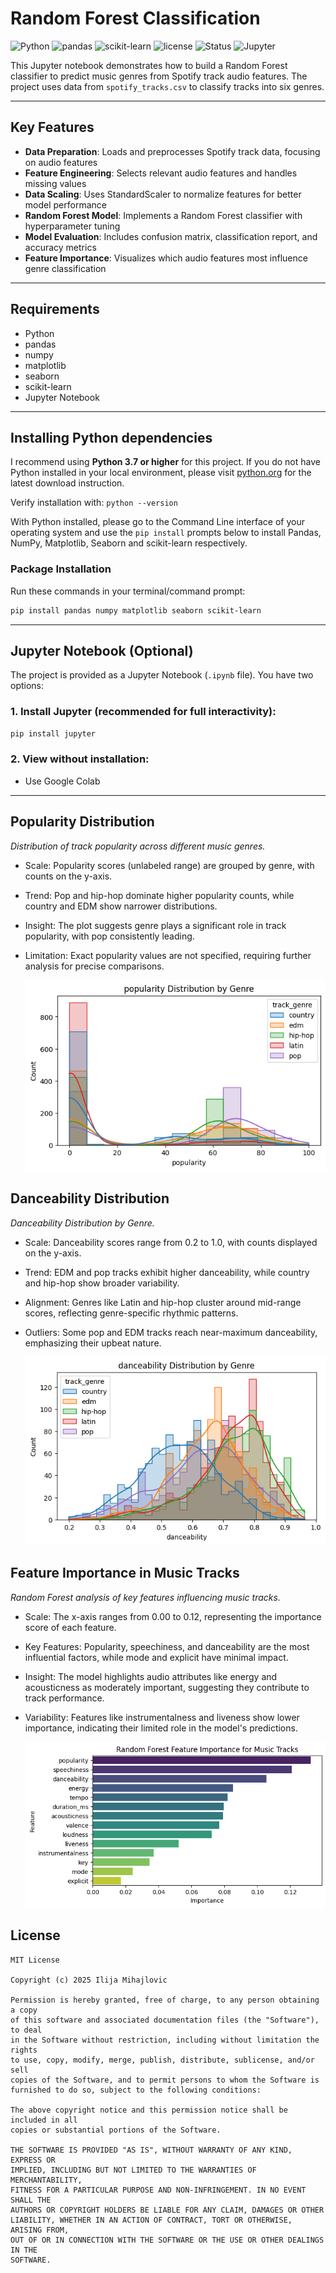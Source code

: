 # Random Forest Classification
![Python](https://img.shields.io/badge/Python-3.7%2B-blue)
![pandas](https://img.shields.io/badge/pandas-2.2%2B-orange)
![scikit-learn](https://img.shields.io/badge/scikit--learn-1.6%2B-yellowgreen)
![license](https://img.shields.io/badge/license-MIT-lightgrey.svg)
![Status](https://img.shields.io/badge/status-active-brightgreen)
![Jupyter](https://img.shields.io/badge/Jupyter-Notebook-orange)

This Jupyter notebook demonstrates how to build a Random Forest classifier to predict music genres from Spotify track audio features. The project uses data from `spotify_tracks.csv` to classify tracks into six genres.
___

## Key Features
- **Data Preparation**: Loads and preprocesses Spotify track data, focusing on audio features
- **Feature Engineering**: Selects relevant audio features and handles missing values
- **Data Scaling**: Uses StandardScaler to normalize features for better model performance
- **Random Forest Model**: Implements a Random Forest classifier with hyperparameter tuning
- **Model Evaluation**: Includes confusion matrix, classification report, and accuracy metrics
- **Feature Importance**: Visualizes which audio features most influence genre classification
___

## Requirements
- Python
- pandas
- numpy
- matplotlib
- seaborn
- scikit-learn
- Jupyter Notebook
___

## Installing Python dependencies

I recommend using **Python 3.7 or higher** for this project. If you do not have Python installed in your local environment, please visit [python.org](https://www.python.org/downloads/) for the latest download instruction. 

Verify installation with: `python --version`

With Python installed, please go to the Command Line interface of your operating system and use the `pip install` prompts below to install Pandas, NumPy, Matplotlib, Seaborn and scikit-learn respectively. 

### Package Installation
Run these commands in your terminal/command prompt:

```bash
pip install pandas numpy matplotlib seaborn scikit-learn
```
___

## Jupyter Notebook (Optional)

The project is provided as a Jupyter Notebook (`.ipynb` file). You have two options:

### 1. Install Jupyter (recommended for full interactivity):

```bash
pip install jupyter
```

### 2. View without installation:
- Use Google Colab
___

## Popularity Distribution
*Distribution of track popularity across different music genres.*
- Scale: Popularity scores (unlabeled range) are grouped by genre, with counts on the y-axis.
- Trend: Pop and hip-hop dominate higher popularity counts, while country and EDM show narrower distributions.
- Insight: The plot suggests genre plays a significant role in track popularity, with pop consistently leading.
- Limitation: Exact popularity values are not specified, requiring further analysis for precise comparisons.

  ![alt text](Images/Popularity_distribution_by_genre.png)


## Danceability Distribution
*Danceability Distribution by Genre.*
- Scale: Danceability scores range from 0.2 to 1.0, with counts displayed on the y-axis.
- Trend: EDM and pop tracks exhibit higher danceability, while country and hip-hop show broader variability.
- Alignment: Genres like Latin and hip-hop cluster around mid-range scores, reflecting genre-specific rhythmic patterns.
- Outliers: Some pop and EDM tracks reach near-maximum danceability, emphasizing their upbeat nature.

  ![alt text](Images/Dancebility_distribution_by_genre.png)


## Feature Importance in Music Tracks
*Random Forest analysis of key features influencing music tracks.*
- Scale: The x-axis ranges from 0.00 to 0.12, representing the importance score of each feature.
- Key Features: Popularity, speechiness, and danceability are the most influential factors, while mode and explicit have minimal impact.
- Insight: The model highlights audio attributes like energy and acousticness as moderately important, suggesting they contribute to track performance.
- Variability: Features like instrumentalness and liveness show lower importance, indicating their limited role in the model's predictions.

  ![alt text](Images/Random_forest_importance_for_music_tracks.png)

## License
```
MIT License

Copyright (c) 2025 Ilija Mihajlovic

Permission is hereby granted, free of charge, to any person obtaining a copy
of this software and associated documentation files (the "Software"), to deal
in the Software without restriction, including without limitation the rights
to use, copy, modify, merge, publish, distribute, sublicense, and/or sell
copies of the Software, and to permit persons to whom the Software is
furnished to do so, subject to the following conditions:

The above copyright notice and this permission notice shall be included in all
copies or substantial portions of the Software.

THE SOFTWARE IS PROVIDED "AS IS", WITHOUT WARRANTY OF ANY KIND, EXPRESS OR
IMPLIED, INCLUDING BUT NOT LIMITED TO THE WARRANTIES OF MERCHANTABILITY,
FITNESS FOR A PARTICULAR PURPOSE AND NON-INFRINGEMENT. IN NO EVENT SHALL THE
AUTHORS OR COPYRIGHT HOLDERS BE LIABLE FOR ANY CLAIM, DAMAGES OR OTHER
LIABILITY, WHETHER IN AN ACTION OF CONTRACT, TORT OR OTHERWISE, ARISING FROM,
OUT OF OR IN CONNECTION WITH THE SOFTWARE OR THE USE OR OTHER DEALINGS IN THE
SOFTWARE.

```
